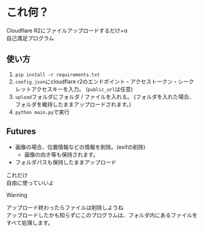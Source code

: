 # これ何？

Cloudflare R2にファイルアップロードするだけ+α  
自己満足プログラム

## 使い方

1. `pip install -r requirements.txt`
2. `config.json`にcloudflare r2のエンドポイント・アクセストークン・シークレットアクセスキーを入力。 (`public_url`は任意)
3. `upload`フォルダにフォルダ / ファイルを入れる。 (フォルダを入れた場合、フォルダを維持したままアップロードされます。)
4. `python main.py`で実行

## Futures

- 画像の場合、位置情報などの情報を削除。(exifの削除)
  - 画像の向き等も保持されます。
- フォルダパスも保持したままアップロード

これだけ  
自由に使っていいよ

> [!WARNING]
> アップロード終わったらファイルは削除しようね  
> アップロードしたかも知らずにこのプログラムは、フォルダ内にあるファイルをすべて処理します。
